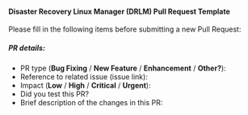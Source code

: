 #### Disaster Recovery Linux Manager (DRLM) Pull Request Template

Please fill in the following items before submitting a new Pull Request:

##### PR details:

* PR type (**Bug Fixing** / **New Feature** / **Enhancement** / **Other?**):
* Reference to related issue (issue link): 
* Impact (**Low** / **High** / **Critical** / **Urgent**):
* Did you test this PR? 
* Brief description of the changes in this PR:


